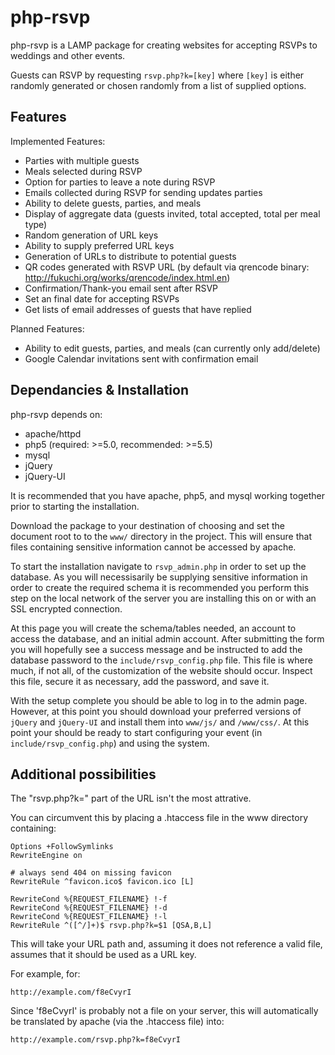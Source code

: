 php-rsvp
========

php-rsvp is a LAMP package for creating websites for accepting RSVPs to weddings and other events.

Guests can RSVP by requesting `rsvp.php?k=[key]` where `[key]` is either randomly generated or chosen randomly from a list of supplied options.

Features
--------

Implemented Features:
- Parties with multiple guests
- Meals selected during RSVP
- Option for parties to leave a note during RSVP
- Emails collected during RSVP for sending updates parties
- Ability to delete guests, parties, and meals
- Display of aggregate data (guests invited, total accepted, total per meal type)
- Random generation of URL keys
- Ability to supply preferred URL keys
- Generation of URLs to distribute to potential guests
- QR codes generated with RSVP URL (by default via qrencode binary: http://fukuchi.org/works/qrencode/index.html.en)
- Confirmation/Thank-you email sent after RSVP
- Set an final date for accepting RSVPs
- Get lists of email addresses of guests that have replied

Planned Features:
- Ability to edit guests, parties, and meals (can currently only add/delete)
- Google Calendar invitations sent with confirmation email

Dependancies & Installation
---------------------------
php-rsvp depends on:

- apache/httpd
- php5 (required: >=5.0, recommended: >=5.5)
- mysql
- jQuery
- jQuery-UI

It is recommended that you have apache, php5, and mysql working together prior to starting the installation.

Download the package to your destination of choosing and set the document root to to the `www/` directory in the project.  This will ensure that files containing sensitive information cannot be accessed by apache.

To start the installation navigate to `rsvp_admin.php` in order to set up the database.  As you will necessisarily
be supplying sensitive information in order to create the required schema it is recommended you perform this step
on the local network of the server you are installing this on or with an SSL encrypted connection.

At this page you will create the schema/tables needed, an account to access the database, and an initial admin
account.  After submitting the form you will hopefully see a success message and be instructed to add the database
password to the `include/rsvp_config.php` file.  This file is where much, if not all, of the customization of the
website should occur.  Inspect this file, secure it as necessary, add the password, and save it.

With the setup complete you should be able to log in to the admin page.  However, at this point you should download
your preferred versions of `jQuery` and `jQuery-UI` and install them into `www/js/` and `/www/css/`.  At this point
your should be ready to start configuring your event (in `include/rsvp_config.php`) and using the system.

Additional possibilities
------------------------
The "rsvp.php?k=" part of the URL isn't the most attrative.

You can circumvent this by placing a .htaccess file in the www directory
containing:

```
Options +FollowSymlinks
RewriteEngine on

# always send 404 on missing favicon
RewriteRule ^favicon.ico$ favicon.ico [L]

RewriteCond %{REQUEST_FILENAME} !-f
RewriteCond %{REQUEST_FILENAME} !-d
RewriteCond %{REQUEST_FILENAME} !-l
RewriteRule ^([^/]+)$ rsvp.php?k=$1 [QSA,B,L]
```

This will take your URL path and, assuming it does not reference a valid file,
assumes that it should be used as a URL key.

For example, for:

```
http://example.com/f8eCvyrI
```

Since 'f8eCvyrI' is probably not a file on your server, this will automatically
be translated by apache (via the .htaccess file) into:

```
http://example.com/rsvp.php?k=f8eCvyrI
```

